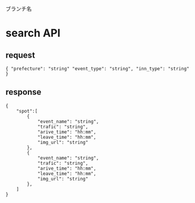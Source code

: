 ブランチ名

# search API 
## request
``{
    "prefecture": "string"
    "event_type": "string",
    "inn_type": "string"
}``

## response
```
{
    "spot":[
        {
            "event_name": "string",
            "trafic": "string",
            "arive_time": "hh:mm",
            "leave_time": "hh:mm",
            "img_url": "string"
        },
        {
            "event_name": "string",
            "trafic": "string",
            "arive_time": "hh:mm",
            "leave_time": "hh:mm",
            "img_url": "string"
        },
    ]
}
```